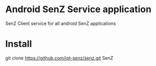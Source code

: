 # Android SenZ Service application
SenZ Client service for all android SenZ applications 

# Install
git clone https://github.com/iot-senz/senz.git SenZ

